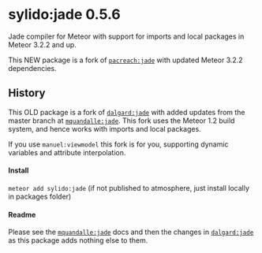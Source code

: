 sylido:jade 0.5.6
==================

Jade compiler for Meteor with support for imports and local packages in Meteor 3.2.2 and up.

This NEW package is a fork of [`pacreach:jade`](https://github.com/pacreach/meteor-jade) with updated Meteor 3.2.2 dependencies.

## History
This OLD package is a fork of [`dalgard:jade`](https://github.com/dalgard/meteor-jade) with added updates from the master branch at [`mquandalle:jade`](https://github.com/mquandalle/meteor-jade). This fork uses the Meteor 1.2 build system, and hence works with imports and local packages.

If you use `manuel:viewmodel` this fork is for you, supporting dynamic variables and attribute interpolation.

#### Install

`meteor add sylido:jade` (if not published to atmosphere, just install locally in packages folder)

#### Readme

Please see the [`mquandalle:jade`](https://github.com/mquandalle/meteor-jade) docs and then the changes in [`dalgard:jade`](https://github.com/dalgard/meteor-jade) as this package adds nothing else to them.
